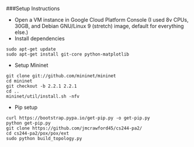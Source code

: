 ###Setup Instructions
- Open a VM instance in Google Cloud Platform Console (I used 8v CPUs, 30GB, 
and Debian GNU/Linux 9 (stretch) image, default for everything else.)
- Install dependencies
```
sudo apt-get update
sudo apt-get install git-core python-matplotlib
```
- Setup Mininet
```
git clone git://github.com/mininet/mininet
cd mininet
git checkout -b 2.2.1 2.2.1
cd ..
mininet/util/install.sh -nfv
```
- Pip setup
```
curl https://bootstrap.pypa.io/get-pip.py -o get-pip.py
python get-pip.py
git clone https://github.com/jmcrawford45/cs244-pa2/
cd cs244-pa2/pox/pox/ext
sudo python build_topology.py
```
